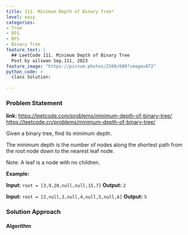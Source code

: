 ```yaml
---
title: 111. Minimum Depth of Binary Tree*
level: easy
categories:
- Tree
- DFS
- BFS
- Binary Tree
feature_text: |
  ## LeetCode 111. Minimum Depth of Binary Tree
  Post by ailswan Sep.111, 2023
feature_image: "https://picsum.photos/2560/600?image=872"
python_code: >
  class Solution:
   
---
```


### Problem Statement
**link:**
https://leetcode.com/problems/minimum-depth-of-binary-tree/
https://leetcode.cn/problems/minimum-depth-of-binary-tree/


Given a binary tree, find its minimum depth.

The minimum depth is the number of nodes along the shortest path from the root node down to the nearest leaf node.

Note: A leaf is a node with no children.


**Example:**

**Input:** `root = [3,9,20,null,null,15,7]`
**Output:** `2`
 
**Input:** `root = [2,null,3,null,4,null,5,null,6]`
**Output:** `5`
 

### Solution Approach

 
#### Algorithm
 
